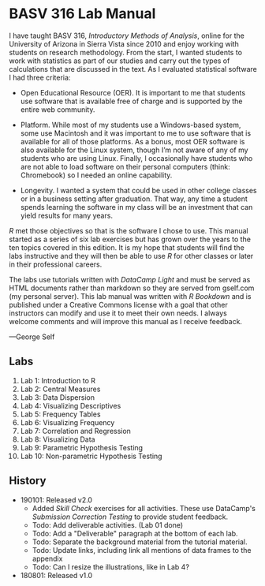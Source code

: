 # BASV 316 Lab Manual

I have taught BASV 316, *Introductory Methods of Analysis*, online for the University of Arizona in Sierra Vista since 2010 and enjoy working with students on research methodology. From the start, I wanted students to work with statistics as part of our studies and carry out the types of calculations that are discussed in the text. As I evaluated statistical software I had three criteria:

* Open Educational Resource (OER). It is important to me that students use software that is available free of charge and is supported by the entire web community. 

* Platform. While most of my students use a Windows-based system, some use Macintosh and it was important to me to use software that is available for all of those platforms. As a bonus, most OER software is also available for the Linux system, though I’m not aware of any of my students who are using Linux. Finally, I occasionally have students who are not able to load software on their personal computers (think: Chromebook) so I needed an online capability.

* Longevity. I wanted a system that could be used in other college classes or in a business setting after graduation. That way, any time a student spends learning the software in my class will be an investment that can yield results for many years. 

*R* met those objectives so that is the software I chose to use. This manual started as a series of six lab exercises but has grown over the years to the ten topics covered in this edition. It is my hope that students will find the labs instructive and they will then be able to use *R* for other classes or later in their professional careers. 

The labs use tutorials written with *DataCamp Light* and must be served as HTML documents rather than markdown so they are served from gself.com (my personal server). This lab manual was written with *R Bookdown* and is published under a Creative Commons license with a goal that other instructors can modify and use it to meet their own needs. I always welcome comments and will improve this manual as I receive feedback. 

—George Self

## Labs

1. Lab 1: Introduction to R
2. Lab 2: Central Measures
3. Lab 3: Data Dispersion
4. Lab 4: Visualizing Descriptives
5. Lab 5: Frequency Tables
6. Lab 6: Visualizing Frequency
7. Lab 7: Correlation and Regression
8. Lab 8: Visualizing Data
9. Lab 9: Parametric Hypothesis Testing
10. Lab 10: Non-parametric Hypothesis Testing

## History

* 190101: Released v2.0
  * Added _Skill Check_ exercises for all activities. These use DataCamp's _Submission Correction Testing_ to provide student feedback.
  * Todo: Add deliverable activities. (Lab 01 done)
  * Todo: Add a "Deliverable" paragraph at the bottom of each lab.
  * Todo: Separate the background material from the tutorial material.
  * Todo: Update links, including link all mentions of data frames to the appendix
  * Todo: Can I resize the illustrations, like in Lab 4?
* 180801: Released v1.0
